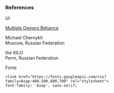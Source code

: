 ### References

UI  

[Multiple Owners Behance](https://www.behance.net/gallery/60156769/Get-Net)

Michael Chernykh  
Moscow, Russian Federation  
  
the KILO  
Perm, Russian Federation  
  
Fonts
  
```
<link href="https://fonts.googleapis.com/css?family=Asap:400,500,600,700" rel="stylesheet">  
font-family: 'Asap', sans-serif;  
```

